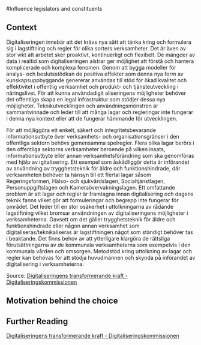 
#Influence legislators and constituents
## Context
Digitaliseringen innebär att det krävs nya sätt att tänka kring och formulera sig i lagstiftning och regler för olika sorters verksamheter. Det är även av stor vikt att arbetet sker proaktivt, kontinuerligt och flexibelt. De mängder av data i realtid som digitaliseringen alstrar ger möjlighet att förstå och hantera komplicerade och komplexa
fenomen. Genom att bygga modeller för analys- och beslutsstödkan de positiva effekter som denna nya form av kunskapsuppbyggande genererar användas till stöd för ökad
kvalitet och effektivitet i offentlig verksamhet och produkt- och tjänsteutveckling i näringslivet. För att kunna användadigit aliseringens möjligheter behöver det offentliga skapa en legal infrastruktur som stödjer dessa nya möjligheter. Teknikutvecklingen och användningsmönstren är sammantvinnade och leder till att många lagar och regleringar inte fungerar i denna nya kontext eller att de fungerar hämmande för
utvecklingen. 

För att möjliggöra ett enkelt, säkert och integritetsbevarande informationsutbyte över verksamhets- och organisationsgränser i den offentliga sektorn behövs gemensamma spelregler. Flera olika lagar berörs i den offentliga sektorns verksamheter beroende på
vilken insats, informationsutbyte eller annan verksamhetsförändring som ska genomföras med hjälp av igitalisering. Ett exempel som åskådliggör detta är införandet av användning
av trygghetsteknik för äldre och funktionshindrade, där verksamheten behöver ta hänsyn till ett flertal lagar såsom Regeringsformen, Hälso- och sjukvårdslagen, Socialtjänstlagen,
Personuppgiftslagen och Kameraövervakningslagen. Ett omfattande problem är att lagar och regler är framtagna innan digitalisering och dagens teknik fanns vilket gör att formuleringar och begrepp inte fungerar för området. Det leder till en stor osäkerhet i uttolkningarna av rådande lagstiftning vilket bromsar användningen av digitaliseringens möjligheter i verksamheterna. Oavsett om det gäller trygghetsteknik för äldre och
funktionshindrade eller någon annan verksamhet som digitaliseras/teknikaliseras är lagstiftningen något som ständigt behöver tas i beaktande. Det finns behov av att ytterligare klargöra de rättsliga förutsättningarna av de kommunala verksamheterna som
exempelvis i den kommunala vården och omsorgen. Metodstöd kring uttolkning av lagar och regler kan behövas för att stödja huvudmännen och skynda på införandet av digitalisering i verksamheterna.

Source: [Digitaliseringens transformerande kraft - Digitaliseringskommissionen](https://digitaliseringskommissionen.se/wp-content/uploads/2015/09/03-Digitaliseringens-transformerande-kraft_20150928.pdf)

## Motivation behind the choice


## Further Reading
 [Digitaliseringens transformerande kraft - Digitaliseringskommissionen](https://digitaliseringskommissionen.se/wp-content/uploads/2015/09/03-Digitaliseringens-transformerande-kraft_20150928.pdf)
